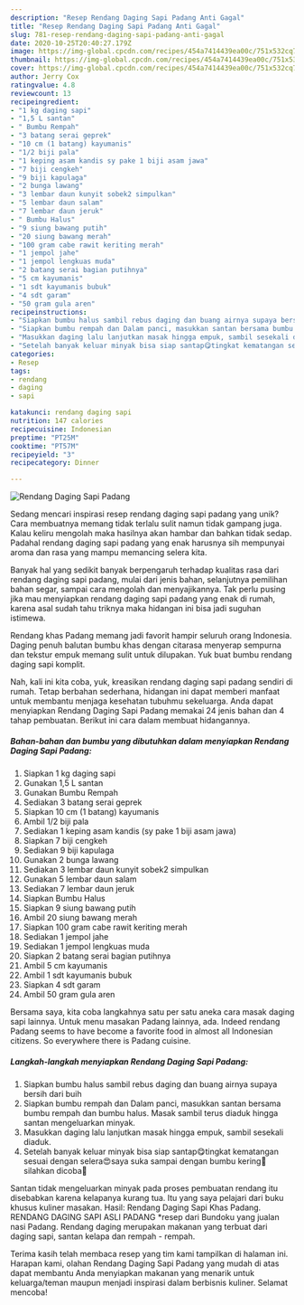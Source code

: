```yaml
---
description: "Resep Rendang Daging Sapi Padang Anti Gagal"
title: "Resep Rendang Daging Sapi Padang Anti Gagal"
slug: 781-resep-rendang-daging-sapi-padang-anti-gagal
date: 2020-10-25T20:40:27.179Z
image: https://img-global.cpcdn.com/recipes/454a7414439ea00c/751x532cq70/rendang-daging-sapi-padang-foto-resep-utama.jpg
thumbnail: https://img-global.cpcdn.com/recipes/454a7414439ea00c/751x532cq70/rendang-daging-sapi-padang-foto-resep-utama.jpg
cover: https://img-global.cpcdn.com/recipes/454a7414439ea00c/751x532cq70/rendang-daging-sapi-padang-foto-resep-utama.jpg
author: Jerry Cox
ratingvalue: 4.8
reviewcount: 13
recipeingredient:
- "1 kg daging sapi"
- "1,5 L santan"
- " Bumbu Rempah"
- "3 batang serai geprek"
- "10 cm (1 batang) kayumanis"
- "1/2 biji pala"
- "1 keping asam kandis sy pake 1 biji asam jawa"
- "7 biji cengkeh"
- "9 biji kapulaga"
- "2 bunga lawang"
- "3 lembar daun kunyit sobek2 simpulkan"
- "5 lembar daun salam"
- "7 lembar daun jeruk"
- " Bumbu Halus"
- "9 siung bawang putih"
- "20 siung bawang merah"
- "100 gram cabe rawit keriting merah"
- "1 jempol jahe"
- "1 jempol lengkuas muda"
- "2 batang serai bagian putihnya"
- "5 cm kayumanis"
- "1 sdt kayumanis bubuk"
- "4 sdt garam"
- "50 gram gula aren"
recipeinstructions:
- "Siapkan bumbu halus sambil rebus daging dan buang airnya supaya bersih dari buih"
- "Siapkan bumbu rempah dan Dalam panci, masukkan santan bersama bumbu rempah dan bumbu halus. Masak sambil terus diaduk hingga santan mengeluarkan minyak."
- "Masukkan daging lalu lanjutkan masak hingga empuk, sambil sesekali diaduk."
- "Setelah banyak keluar minyak bisa siap santap😋tingkat kematangan sesuai dengan selera😍saya suka sampai dengan bumbu kering🤤silahkan dicoba🙏"
categories:
- Resep
tags:
- rendang
- daging
- sapi

katakunci: rendang daging sapi 
nutrition: 147 calories
recipecuisine: Indonesian
preptime: "PT25M"
cooktime: "PT57M"
recipeyield: "3"
recipecategory: Dinner

---
```



![Rendang Daging Sapi Padang](https://img-global.cpcdn.com/recipes/454a7414439ea00c/751x532cq70/rendang-daging-sapi-padang-foto-resep-utama.jpg)

Sedang mencari inspirasi resep rendang daging sapi padang yang unik? Cara membuatnya memang tidak terlalu sulit namun tidak gampang juga. Kalau keliru mengolah maka hasilnya akan hambar dan bahkan tidak sedap. Padahal rendang daging sapi padang yang enak harusnya sih mempunyai aroma dan rasa yang mampu memancing selera kita.

Banyak hal yang sedikit banyak berpengaruh terhadap kualitas rasa dari rendang daging sapi padang, mulai dari jenis bahan, selanjutnya pemilihan bahan segar, sampai cara mengolah dan menyajikannya. Tak perlu pusing jika mau menyiapkan rendang daging sapi padang yang enak di rumah, karena asal sudah tahu triknya maka hidangan ini bisa jadi suguhan istimewa.

Rendang khas Padang memang jadi favorit hampir seluruh orang Indonesia. Daging penuh balutan bumbu khas dengan citarasa menyerap sempurna dan tekstur empuk memang sulit untuk dilupakan. Yuk buat bumbu rendang daging sapi komplit.


Nah, kali ini kita coba, yuk, kreasikan rendang daging sapi padang sendiri di rumah. Tetap berbahan sederhana, hidangan ini dapat memberi manfaat untuk membantu menjaga kesehatan tubuhmu sekeluarga. Anda dapat menyiapkan Rendang Daging Sapi Padang memakai 24 jenis bahan dan 4 tahap pembuatan. Berikut ini cara dalam membuat hidangannya.

<!--inarticleads1-->

##### Bahan-bahan dan bumbu yang dibutuhkan dalam menyiapkan Rendang Daging Sapi Padang:

1. Siapkan 1 kg daging sapi
1. Gunakan 1,5 L santan
1. Gunakan  Bumbu Rempah
1. Sediakan 3 batang serai geprek
1. Siapkan 10 cm (1 batang) kayumanis
1. Ambil 1/2 biji pala
1. Sediakan 1 keping asam kandis (sy pake 1 biji asam jawa)
1. Siapkan 7 biji cengkeh
1. Sediakan 9 biji kapulaga
1. Gunakan 2 bunga lawang
1. Sediakan 3 lembar daun kunyit sobek2 simpulkan
1. Gunakan 5 lembar daun salam
1. Sediakan 7 lembar daun jeruk
1. Siapkan  Bumbu Halus
1. Siapkan 9 siung bawang putih
1. Ambil 20 siung bawang merah
1. Siapkan 100 gram cabe rawit keriting merah
1. Sediakan 1 jempol jahe
1. Sediakan 1 jempol lengkuas muda
1. Siapkan 2 batang serai bagian putihnya
1. Ambil 5 cm kayumanis
1. Ambil 1 sdt kayumanis bubuk
1. Siapkan 4 sdt garam
1. Ambil 50 gram gula aren


Bersama saya, kita coba langkahnya satu per satu aneka cara masak daging sapi lainnya. Untuk menu masakan Padang lainnya, ada. Indeed rendang Padang seems to have become a favorite food in almost all Indonesian citizens. So everywhere there is Padang cuisine. 

<!--inarticleads2-->

##### Langkah-langkah menyiapkan Rendang Daging Sapi Padang:

1. Siapkan bumbu halus sambil rebus daging dan buang airnya supaya bersih dari buih
1. Siapkan bumbu rempah dan Dalam panci, masukkan santan bersama bumbu rempah dan bumbu halus. Masak sambil terus diaduk hingga santan mengeluarkan minyak.
1. Masukkan daging lalu lanjutkan masak hingga empuk, sambil sesekali diaduk.
1. Setelah banyak keluar minyak bisa siap santap😋tingkat kematangan sesuai dengan selera😍saya suka sampai dengan bumbu kering🤤silahkan dicoba🙏


Santan tidak mengeluarkan minyak pada proses pembuatan rendang itu disebabkan karena kelapanya kurang tua. Itu yang saya pelajari dari buku khusus kuliner masakan. Hasil: Rendang Daging Sapi Khas Padang. RENDANG DAGING SAPI ASLI PADANG *resep dari Bundoku yang jualan nasi Padang. Rendang daging merupakan makanan yang terbuat dari daging sapi, santan kelapa dan rempah - rempah. 

Terima kasih telah membaca resep yang tim kami tampilkan di halaman ini. Harapan kami, olahan Rendang Daging Sapi Padang yang mudah di atas dapat membantu Anda menyiapkan makanan yang menarik untuk keluarga/teman maupun menjadi inspirasi dalam berbisnis kuliner. Selamat mencoba!
